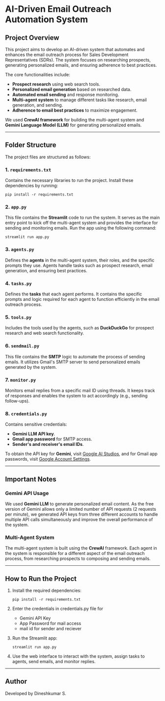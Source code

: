 # AI-Driven Email Outreach Automation System

## Project Overview
This project aims to develop an AI-driven system that automates and enhances the email outreach process for Sales Development Representatives (SDRs). The system focuses on researching prospects, generating personalized emails, and ensuring adherence to best practices.

The core functionalities include:
- **Prospect research** using web search tools.
- **Personalized email generation** based on researched data.
- **Automated email sending** and response monitoring.
- **Multi-agent system** to manage different tasks like research, email generation, and sending.
- **Adherence to email best practices** to maximize engagement.

We used **CrewAI framework** for building the multi-agent system and **Gemini Language Model (LLM)** for generating personalized emails.

---

## Folder Structure

The project files are structured as follows:

### 1. `requirements.txt`
Contains the necessary libraries to run the project. Install these dependencies by running:
```
pip install -r requirements.txt
```

### 2. `app.py`
This file contains the **Streamlit** code to run the system. It serves as the main entry point to kick off the multi-agent system and provides the interface for sending and monitoring emails. Run the app using the following command:
```
streamlit run app.py
```

### 3. `agents.py`
Defines the **agents** in the multi-agent system, their roles, and the specific prompts they use. Agents handle tasks such as prospect research, email generation, and ensuring best practices.

### 4. `tasks.py`
Defines the **tasks** that each agent performs. It contains the specific prompts and logic required for each agent to function efficiently in the email outreach process.

### 5. `tools.py`
Includes the tools used by the agents, such as **DuckDuckGo** for prospect research and web search functionality.

### 6. `sendmail.py`
This file contains the **SMTP** logic to automate the process of sending emails. It utilizes Gmail's SMTP server to send personalized emails generated by the system.

### 7. `monitor.py`
Monitors email replies from a specific mail ID using threads. It keeps track of responses and enables the system to act accordingly (e.g., sending follow-ups).

### 8. `credentials.py`
Contains sensitive credentials:
- **Gemini LLM API key**.
- **Gmail app password** for SMTP access.
- **Sender's and receiver's email IDs**.

To obtain the API key for **Gemini**, visit [Google AI Studios](https://aistudios.google.com), and for Gmail app passwords, visit [Google Account Settings](https://myaccount.google.com).

---

## Important Notes

### Gemini API Usage
We used **Gemini LLM** to generate personalized email content. As the free version of Gemini allows only a limited number of API requests (2 requests per minute), we generated API keys from three different accounts to handle multiple API calls simultaneously and improve the overall performance of the system.

### Multi-Agent System
The multi-agent system is built using the **CrewAI** framework. Each agent in the system is responsible for a different aspect of the email outreach process, from researching prospects to composing and sending emails.

---

## How to Run the Project

1. Install the required dependencies:
   ```
   pip install -r requirements.txt
   ```
2. Enter the credentials in credentials.py file for 
   - Gemini API Key
   - App Password for mail access
   - mail id for sender and reciever
     
3. Run the Streamlit app:
   ```
   streamlit run app.py
   ```
4. Use the web interface to interact with the system, assign tasks to agents, send emails, and monitor replies.

---

## Author
Developed by Dineshkumar S.
